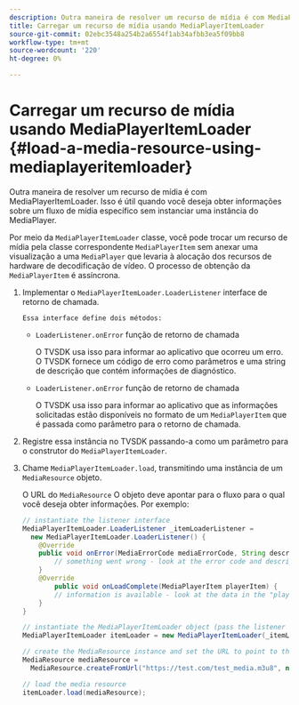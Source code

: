 ```yaml
---
description: Outra maneira de resolver um recurso de mídia é com MediaPlayerItemLoader. Isso é útil quando você deseja obter informações sobre um fluxo de mídia específico sem instanciar uma instância do MediaPlayer.
title: Carregar um recurso de mídia usando MediaPlayerItemLoader
source-git-commit: 02ebc3548a254b2a6554f1ab34afbb3ea5f09bb8
workflow-type: tm+mt
source-wordcount: '220'
ht-degree: 0%

---
```


# Carregar um recurso de mídia usando MediaPlayerItemLoader {#load-a-media-resource-using-mediaplayeritemloader}

Outra maneira de resolver um recurso de mídia é com MediaPlayerItemLoader. Isso é útil quando você deseja obter informações sobre um fluxo de mídia específico sem instanciar uma instância do MediaPlayer.

Por meio da `MediaPlayerItemLoader` classe, você pode trocar um recurso de mídia pela classe correspondente `MediaPlayerItem` sem anexar uma visualização a uma `MediaPlayer` que levaria à alocação dos recursos de hardware de decodificação de vídeo. O processo de obtenção da `MediaPlayerItem` é assíncrona.

1. Implementar o `MediaPlayerItemLoader.LoaderListener` interface de retorno de chamada.

       Essa interface define dois métodos:
   
   * `LoaderListener.onError` função de retorno de chamada

     O TVSDK usa isso para informar ao aplicativo que ocorreu um erro. O TVSDK fornece um código de erro como parâmetros e uma string de descrição que contém informações de diagnóstico.

   * `LoaderListener.onError` função de retorno de chamada

     O TVSDK usa isso para informar ao aplicativo que as informações solicitadas estão disponíveis no formato de um `MediaPlayerItem` que é passada como parâmetro para o retorno de chamada.

1. Registre essa instância no TVSDK passando-a como um parâmetro para o construtor do `MediaPlayerItemLoader`.
1. Chame `MediaPlayerItemLoader.load`, transmitindo uma instância de um `MediaResource` objeto.

   O URL do `MediaResource` O objeto deve apontar para o fluxo para o qual você deseja obter informações. Por exemplo:

   ```java
   // instantiate the listener interface 
   MediaPlayerItemLoader.LoaderListener _itemLoaderListener = 
     new MediaPlayerItemLoader.LoaderListener() { 
       @Override 
       public void onError(MediaErrorCode mediaErrorCode, String description) { 
           // something went wrong - look at the error code and description 
       } 
       @Override 
           public void onLoadComplete(MediaPlayerItem playerItem) { 
           // information is available - look at the data in the "playerItem" object 
       } 
   } 
   
   // instantiate the MediaPlayerItemLoader object (pass the listener as parameter) 
   MediaPlayerItemLoader itemLoader = new MediaPlayerItemLoader(_itemLoaderListener); 
   
   // create the MediaResource instance and set the URL to point to the actual media stream 
   MediaResource mediaResource =  
     MediaResource.createFromUrl("https://test.com/test_media.m3u8", null); 
   
   // load the media resource 
   itemLoader.load(mediaResource); 
   ```
